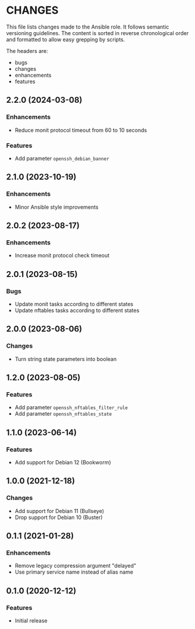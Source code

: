 # CHANGES

This file lists changes made to the Ansible role. It follows semantic versioning
guidelines. The content is sorted in reverse chronological order and formatted
to allow easy grepping by scripts.

The headers are:
- bugs
- changes
- enhancements
- features

## 2.2.0 (2024-03-08)

### Enhancements

- Reduce monit protocol timeout from 60 to 10 seconds

### Features

- Add parameter `openssh_debian_banner`

## 2.1.0 (2023-10-19)

### Enhancements

- Minor Ansible style improvements

## 2.0.2 (2023-08-17)

### Enhancements

- Increase monit protocol check timeout

## 2.0.1 (2023-08-15)

### Bugs

- Update monit tasks according to different states
- Update nftables tasks according to different states

## 2.0.0 (2023-08-06)

### Changes

- Turn string state parameters into boolean

## 1.2.0 (2023-08-05)

### Features

- Add parameter `openssh_nftables_filter_rule`
- Add parameter `openssh_nftables_state`

## 1.1.0 (2023-06-14)

### Features

- Add support for Debian 12 (Bookworm)

## 1.0.0 (2021-12-18)

### Changes

- Add support for Debian 11 (Bullseye)
- Drop support for Debian 10 (Buster)

## 0.1.1 (2021-01-28)

### Enhancements

- Remove legacy compression argument "delayed"
- Use primary service name instead of alias name

## 0.1.0 (2020-12-12)

### Features

- Initial release
